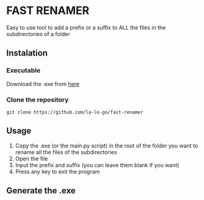 # FAST RENAMER
Easy to use tool to add a prefix or a suffix to ALL the files in the subdirectories of a folder

## Instalation
### Executable
Download the .exe from [here](https://github.com/la-lo-go/fast-renamer/releases/latest/download/FastRenamer.exe)
### Clone the repository
```
git clone https://github.com/la-lo-go/fast-renamer
```

## Usage
1. Copy the .exe (or the main.py script) in the root of the folder you want to rename all the files of the subdirectories
2. Open the file
3. Input the prefix and suffix (you can leave them blank if you want)
4. Press any key to exit the program

## Generate the .exe